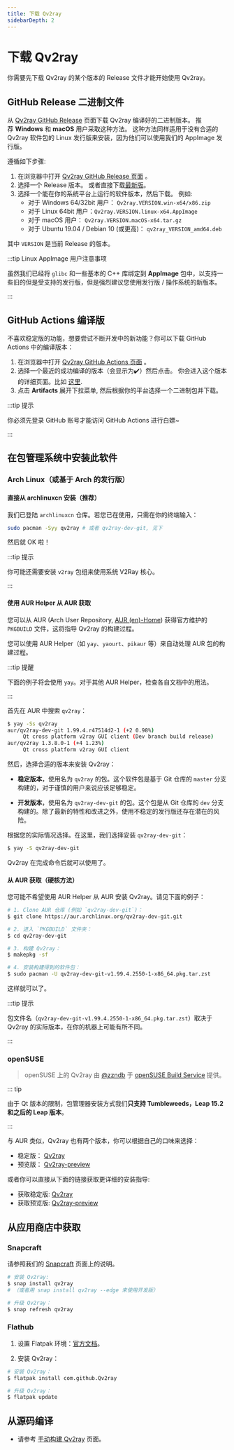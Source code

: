 ```yaml
---
title: 下载 Qv2ray
sidebarDepth: 2
---
```


# 下载 Qv2ray

你需要先下载 Qv2ray 的某个版本的 Release 文件才能开始使用 Qv2ray。

## GitHub Release 二进制文件

从 [Qv2ray GitHub Release](https://github.com/Qv2ray/Qv2ray/releases) 页面下载 Qv2ray 编译好的二进制版本。 推荐 **Windows** 和 **macOS** 用户采取这种方法。 这种方法同样适用于没有合适的 Qv2ray 软件包的 Linux 发行版来安装，因为他们可以使用我们的 AppImage 发行版。

遵循如下步骤:

1. 在浏览器中打开 [Qv2ray GitHub Release 页面](https://github.com/Qv2ray/Qv2ray/releases) 。
2. 选择一个 Release 版本。 或者直接下载[最新版](https://github.com/Qv2ray/Qv2ray/releases/latest)。
3. 选择一个能在你的系统平台上运行的软件版本，然后下载。 例如:
   - 对于 Windows 64/32bit 用户： `Qv2ray.VERSION.win-x64/x86.zip`
   - 对于 Linux 64bit 用户：`Qv2ray.VERSION.linux-x64.AppImage`
   - 对于 macOS 用户： `Qv2ray.VERSION.macOS-x64.tar.gz`
   - 对于 Ubuntu 19.04 / Debian 10 (或更高)： `qv2ray_VERSION_amd64.deb`

其中 `VERSION` 是当前 Release 的版本。

:::tip Linux AppImage 用户注意事项

虽然我们已经将 `glibc` 和一些基本的 C++ 库绑定到 **AppImage** 包中，以支持一些旧的但是受支持的发行版，但是强烈建议您使用发行版 / 操作系统的新版本。

:::

## GitHub Actions 编译版

不喜欢稳定版的功能，想要尝试不断开发中的新功能？你可以下载 GitHub Actions 中的编译版本：

1. 在浏览器中打开 [Qv2ray GitHub Actions 页面](https://github.com/Qv2ray/Qv2ray/actions) 。
2. 选择一个最近的成功编译的版本（会显示为✔️）然后点击。 你会进入这个版本的详细页面。比如 [这里](https://github.com/Qv2ray/Qv2ray/commit/de88bfc69e50bf7c4ce034756720bf06df42612a/checks?check_suite_id=377218225).
3. 点击 **Artifacts** 展开下拉菜单, 然后根据你的平台选择一个二进制包并下载。

:::tip 提示

你必须先登录 GitHub 账号才能访问 GitHub Actions 进行白嫖~

:::

## 在包管理系统中安装此软件

### Arch Linux（或基于 Arch 的发行版）

#### 直接从 archlinuxcn 安装（推荐）

我们已登陆 `archlinuxcn` 仓库。若您已在使用，只需在你的终端输入：

```bash
sudo pacman -Syy qv2ray # 或者 qv2ray-dev-git, 见下
```

然后就 OK 啦！

:::tip 提示

你可能还需要安装 `v2ray` 包组来使用系统 V2Ray 核心。

:::

#### 使用 AUR Helper 从 AUR 获取

您可以从 AUR (Arch User Repository, [AUR (en)-Home](https://aur.archlinux.org/)) 获得官方维护的 `PKGBUILD` 文件，这将指导 Qv2ray 的构建过程。

您可以使用 AUR Helper（如 `yay`、`yaourt`、`pikaur` 等）来自动处理 AUR 包的构建过程。

:::tip 提醒

下面的例子将会使用 `yay`。对于其他 AUR Helper，检查各自文档中的用法。

:::

首先在 AUR 中搜索 `qv2ray`：

```bash
$ yay -Ss qv2ray
aur/qv2ray-dev-git 1.99.4.r47514d2-1 (+2 0.98%)
     Qt cross platform v2ray GUI client (Dev branch build release)
aur/qv2ray 1.3.8.0-1 (+4 1.23%)
     Qt cross platform v2ray GUI client
```

然后，选择合适的版本来安装 Qv2ray：

- **稳定版本**，使用名为 `qv2ray` 的包。这个软件包是基于 Git 仓库的 `master` 分支构建的，对于谨慎的用户来说应该足够稳定。

- **开发版本**，使用名为 `qv2ray-dev-git` 的包。这个包是从 Git 仓库的 `dev` 分支构建的。除了最新的特性和改进之外，使用不稳定的发行版还存在潜在的风险。

根据您的实际情况选择。在这里，我们选择安装 `qv2ray-dev-git`：

```bash
$ yay -S qv2ray-dev-git
```

Qv2ray 在完成命令后就可以使用了。

#### 从 AUR 获取（硬核方法）

您可能不希望使用 AUR Helper 从 AUR 安装 Qv2ray。请见下面的例子：

```bash
# 1. Clone AUR 仓库 (例如 `qv2ray-dev-git`)：
$ git clone https://aur.archlinux.org/qv2ray-dev-git.git

# 2. 进入 `PKGBUILD` 文件夹：
$ cd qv2ray-dev-git

# 3. 构建 Qv2ray：
$ makepkg -sf

# 4. 安装构建得到的软件包：
$ sudo pacman -U qv2ray-dev-git-v1.99.4.2550-1-x86_64.pkg.tar.zst
```

这样就可以了。

:::tip 提示

包文件名（`qv2ray-dev-git-v1.99.4.2550-1-x86_64.pkg.tar.zst`）取决于 Qv2ray 的实际版本，在你的机器上可能有所不同。

:::

### openSUSE

> openSUSE 上的 Qv2ray 由 [@zzndb](https://github.com/zzndb) 于 [openSUSE Build Service](https://build.opensuse.org/) 提供。

::: tip

由于 Qt 版本的限制，包管理器安装方式我们**只支持 Tumbleweeds，Leap 15.2 和之后的 Leap 版本**。

:::

与 AUR 类似，Qv2ray 也有两个版本，你可以根据自己的口味来选择：

- 稳定版： [Qv2ray](https://build.opensuse.org/package/show/home:zzndb/Qv2ray)
- 预览版： [Qv2ray-preview](https://build.opensuse.org/package/show/home:zzndb/Qv2ray-preview)

或者你可以直接从下面的链接获取更详细的安装指导:

- 获取稳定版: [Qv2ray](https://software.opensuse.org/download.html?project=home%3Azzndb&package=Qv2ray)
- 获取预览版: [Qv2ray-preview](https://software.opensuse.org/download.html?project=home%3Azzndb&package=Qv2ray-preview)

## 从应用商店中获取

### Snapcraft

请参照我们的 [Snapcraft](https://snapcraft.io/qv2ray) 页面上的说明。

```bash
# 安装 Qv2ray:
$ snap install qv2ray
# （或者用 snap install qv2ray --edge 来使用开发版）

# 升级 Qv2ray：
$ snap refresh qv2ray
```

### Flathub

1. 设置 Flatpak 环境：[官方文档](https://flatpak.org/setup/)。

2. 安装 Qv2ray：

```bash
# 安装 Qv2ray：
$ flatpak install com.github.Qv2ray

# 升级 Qv2ray：
$ flatpak update
```

## 从源码编译

- 请参考 [手动构建 Qv2ray](/hacking/manuallybuild/) 页面。
